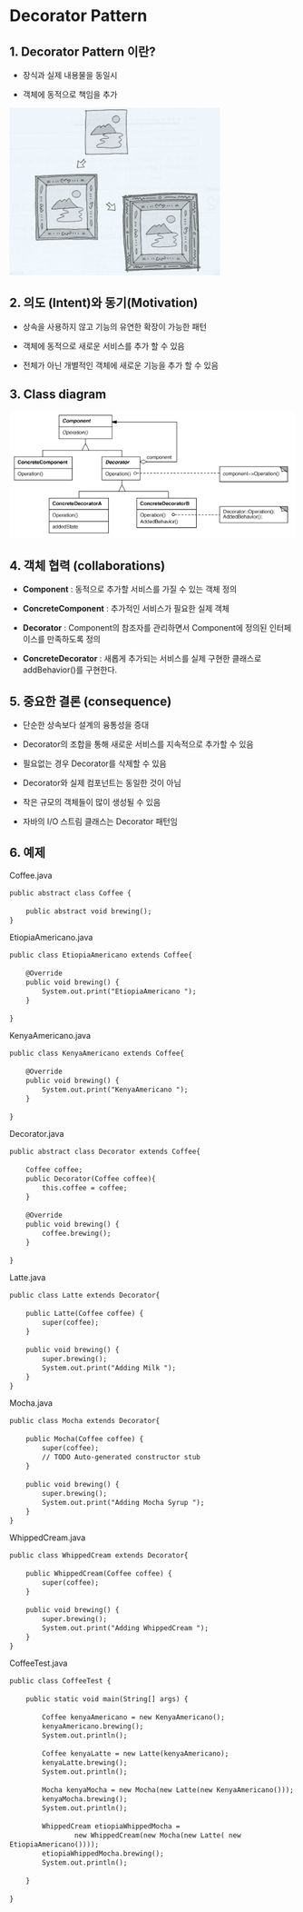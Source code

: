 # Decorator Pattern

## 1. Decorator Pattern 이란?

- 장식과 실제 내용물을 동일시 

- 객체에 동적으로 책임을 추가

![decorator](./img/decorator.png)

## 2. 의도 (Intent)와 동기(Motivation)

- 상속을 사용하지 않고 기능의 유연한 확장이 가능한 패턴

- 객체에 동적으로 새로운 서비스를 추가 할 수 있음

- 전체가 아닌 개별적인 객체에 새로운 기능을 추가 할 수 있음

## 3. Class diagram

![decorator2](./img/decorator2.png)


## 4. 객체 협력 (collaborations)

- **Component** : 동적으로 추가할 서비스를 가질 수 있는 객체 정의

- **ConcreteComponent** : 추가적인 서비스가 필요한 실제 객체

- **Decorator** : Component의 참조자를 관리하면서 Component에 정의된 인터페이스를 만족하도록 정의

- **ConcreteDecorator** : 새롭게 추가되는 서비스를 실제 구현한 클래스로 addBehavior()를 구현한다.


## 5. 중요한 결론 (consequence)

- 단순한 상속보다 설계의 융통성을 증대

- Decorator의 조합을 통해 새로운 서비스를 지속적으로 추가할 수 있음

- 필요없는 경우 Decorator를 삭제할 수 있음

- Decorator와 실제 컴포넌트는 동일한 것이 아님

- 작은 규모의 객체들이 많이 생성될 수 있음

- 자바의 I/O 스트림 클래스는 Decorator 패턴임

## 6. 예제 

Coffee.java
```
public abstract class Coffee {
	
	public abstract void brewing();
}
```

EtiopiaAmericano.java
```
public class EtiopiaAmericano extends Coffee{

	@Override
	public void brewing() {
		System.out.print("EtiopiaAmericano ");
	}

}
```

KenyaAmericano.java
```
public class KenyaAmericano extends Coffee{

	@Override
	public void brewing() {
		System.out.print("KenyaAmericano ");
	}

}
```

Decorator.java
```
public abstract class Decorator extends Coffee{

	Coffee coffee;
	public Decorator(Coffee coffee){
		this.coffee = coffee;
	}
	
	@Override
	public void brewing() {
		coffee.brewing();
	}

}
```

Latte.java
```
public class Latte extends Decorator{

	public Latte(Coffee coffee) {
		super(coffee);
	}
	
	public void brewing() {
		super.brewing();
		System.out.print("Adding Milk ");
	}
}
```

Mocha.java
```
public class Mocha extends Decorator{

	public Mocha(Coffee coffee) {
		super(coffee);
		// TODO Auto-generated constructor stub
	}

	public void brewing() {
		super.brewing();
		System.out.print("Adding Mocha Syrup ");
	}
}
```

WhippedCream.java
```
public class WhippedCream extends Decorator{

	public WhippedCream(Coffee coffee) {
		super(coffee);
	}

	public void brewing() {
		super.brewing();
		System.out.print("Adding WhippedCream ");
	}
}
```

CoffeeTest.java
```
public class CoffeeTest {

	public static void main(String[] args) {

		Coffee kenyaAmericano = new KenyaAmericano();
		kenyaAmericano.brewing();
		System.out.println();
		
		Coffee kenyaLatte = new Latte(kenyaAmericano);
		kenyaLatte.brewing();
		System.out.println();
		
		Mocha kenyaMocha = new Mocha(new Latte(new KenyaAmericano()));
		kenyaMocha.brewing();
		System.out.println();
		
		WhippedCream etiopiaWhippedMocha = 
				new WhippedCream(new Mocha(new Latte( new EtiopiaAmericano())));
		etiopiaWhippedMocha.brewing();
		System.out.println();
		
	}

}
```
